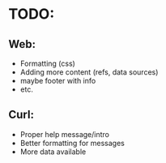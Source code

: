 # TODO:

## Web:
- Formatting (css)
- Adding more content (refs, data sources)
- maybe footer with info
- etc.

## Curl:
- Proper help message/intro
- Better formatting for messages
- More data available
